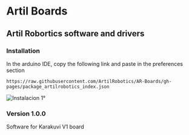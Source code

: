 # Artil Boards
## Artil Robortics software and drivers
### Installation
In the arduino IDE, copy the following link and paste in the preferences section
```
https://raw.githubusercontent.com/ArtilRobotics/AR-Boards/gh-pages/package_artilrobotics_index.json
```

![Instalacion 1°](https://github.com/ArtilRobotics/AR-Boards/blob/main/images/Intalacion%201°.gif)
### Version 1.0.0
Software for Karakuvi V1 board
